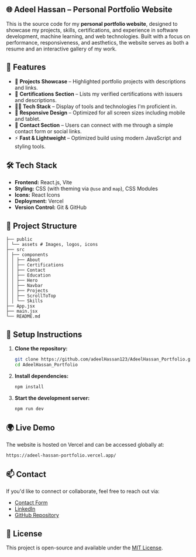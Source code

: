 
## 🌐 Adeel Hassan – Personal Portfolio Website

This is the source code for my **personal portfolio website**, designed to showcase my projects, skills, certifications, and experience in software development, machine learning, and web technologies. Built with a focus on performance, responsiveness, and aesthetics, the website serves as both a resume and an interactive gallery of my work.

## 🚀 Features

- 🧠 **Projects Showcase** – Highlighted portfolio projects with descriptions and links.
- 📜 **Certifications Section** – Lists my verified certifications with issuers and descriptions.
- 👨‍💻 **Tech Stack** – Display of tools and technologies I'm proficient in.
- 📱 **Responsive Design** – Optimized for all screen sizes including mobile and tablet.
- 💬 **Contact Section** – Users can connect with me through a simple contact form or social links.
- ⚡ **Fast & Lightweight** – Optimized build using modern JavaScript and styling tools.

## 🛠️ Tech Stack

- **Frontend:** React.js, Vite
- **Styling:** CSS (with theming via `@use` and `map`), CSS Modules
- **Icons:** React Icons
- **Deployment:** Vercel
- **Version Control:** Git & GitHub

## 📂 Project Structure
```
├── public
│ └── assets # Images, logos, icons
├── src
│ ├── components
│ │ ├── About
│ │ ├── Certifications
│ │ ├── Contact
│ │ ├── Education
│ │ ├── Hero
│ │ ├── Navbar
│ │ ├── Projects
│ │ ├── ScrollToTop
│ │ └── Skills
├── App.jsx
├── main.jsx
└── README.md
```
## 🔧 Setup Instructions

1. **Clone the repository:**

   ```bash
   git clone https://github.com/adeelHassan123/AdeelHassan_Portfolio.git
   cd AdeelHassan_Portfolio
   ```
2. **Install dependencies:**

   ```bash
   npm install
3. **Start the development server:**

    ```bash
    npm run dev

## 🌍 Live Demo
The website is hosted on Vercel and can be accessed globally at:
```
https://adeel-hassan-portfolio.vercel.app/
```
## 📫 Contact

If you'd like to connect or collaborate, feel free to reach out via:

- [Contact Form](https://adeel-hassan-portfolio.vercel.app/#contact)
- [LinkedIn](https://www.linkedin.com/in/adeelhassancs/)
- [GitHub Repository](https://github.com/adeelHassan123/AdeelHassan_Portfolio)

## 📜 License

This project is open-source and available under the [MIT License](LICENSE).
